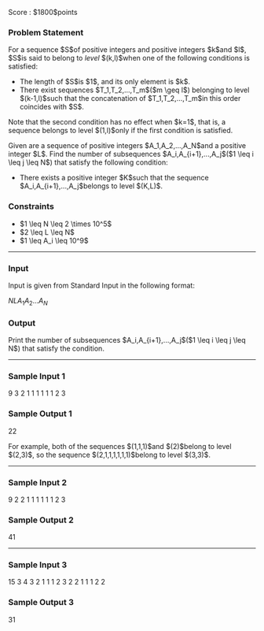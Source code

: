 
<div>

<span>

<span>

<p>
Score : $1800$points
</p>

<div>

<section>

### **Problem Statement**

<p>
For a sequence $S$of positive integers and positive integers $k$and $l$, $S$is said to belong to 
<em>
level
</em>
$(k,l)$when one of the following conditions is satisfied:
</p>

<ul>

<li>
The length of $S$is $1$, and its only element is $k$.
</li>

<li>
There exist sequences $T_1,T_2,...,T_m$($m \geq l$) belonging to level $(k-1,l)$such that the concatenation of $T_1,T_2,...,T_m$in this order coincides with $S$.
</li>

</ul>

<p>
Note that the second condition has no effect when $k=1$, that is, a sequence belongs to level $(1,l)$only if the first condition is satisfied.
</p>

<p>
Given are a sequence of positive integers $A_1,A_2,...,A_N$and a positive integer $L$.
Find the number of subsequences $A_i,A_{i+1},...,A_j$($1 \leq i  \leq j \leq N$) that satisfy the following condition:
</p>

<ul>

<li>
There exists a positive integer $K$such that the sequence $A_i,A_{i+1},...,A_j$belongs to level $(K,L)$.
</li>

</ul>

</section>

</div>

<div>

<section>

### **Constraints**

<ul>

<li>
$1 \leq N \leq 2 \times 10^5$
</li>

<li>
$2 \leq L \leq N$
</li>

<li>
$1 \leq A_i \leq 10^9$
</li>

</ul>

</section>

</div>

---

<div>

<div>

<section>

### **Input**

<p>
Input is given from Standard Input in the following format:
</p>

<div>

$N$$L$$A_1$$A_2$$...$$A_N$
</div>

</section>

</div>

<div>

<section>

### **Output**

<p>
Print the number of subsequences $A_i,A_{i+1},...,A_j$($1 \leq i  \leq j \leq N$) that satisfy the condition.
</p>

</section>

</div>

</div>

---

<div>

<section>

### **Sample Input 1**

<div>

9 3
2 1 1 1 1 1 1 2 3

</div>

</section>

</div>

<div>

<section>

### **Sample Output 1**

<div>

22

</div>

<p>
For example, both of the sequences $(1,1,1)$and $(2)$belong to level $(2,3)$, so the sequence $(2,1,1,1,1,1,1)$belong to level $(3,3)$.
</p>

</section>

</div>

---

<div>

<section>

### **Sample Input 2**

<div>

9 2
2 1 1 1 1 1 1 2 3

</div>

</section>

</div>

<div>

<section>

### **Sample Output 2**

<div>

41

</div>

</section>

</div>

---

<div>

<section>

### **Sample Input 3**

<div>

15 3
4 3 2 1 1 1 2 3 2 2 1 1 1 2 2

</div>

</section>

</div>

<div>

<section>

### **Sample Output 3**

<div>

31

</div>

</section>

</div>

</span>

</span>

</div>
